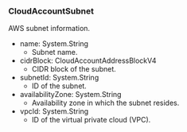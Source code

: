 ### CloudAccountSubnet
AWS subnet information.

- name: System.String
  - Subnet name.
- cidrBlock: CloudAccountAddressBlockV4
  - CIDR block of the subnet.
- subnetId: System.String
  - ID of the subnet.
- availabilityZone: System.String
  - Availability zone in which the subnet resides.
- vpcId: System.String
  - ID of the virtual private cloud (VPC).
